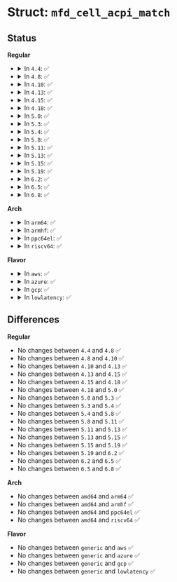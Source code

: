 # Struct: <code>mfd_cell_acpi_match</code>

## Status
<b>Regular</b>
<ul>
<li>
<details>
<summary>In <code>4.4</code>: ✅</summary>

```c
struct mfd_cell_acpi_match {
    const char *pnpid;
    const long long unsigned int adr;
};
```
</details>
</li>
<li>
<details>
<summary>In <code>4.8</code>: ✅</summary>

```c
struct mfd_cell_acpi_match {
    const char *pnpid;
    const long long unsigned int adr;
};
```
</details>
</li>
<li>
<details>
<summary>In <code>4.10</code>: ✅</summary>

```c
struct mfd_cell_acpi_match {
    const char *pnpid;
    const long long unsigned int adr;
};
```
</details>
</li>
<li>
<details>
<summary>In <code>4.13</code>: ✅</summary>

```c
struct mfd_cell_acpi_match {
    const char *pnpid;
    const long long unsigned int adr;
};
```
</details>
</li>
<li>
<details>
<summary>In <code>4.15</code>: ✅</summary>

```c
struct mfd_cell_acpi_match {
    const char *pnpid;
    const long long unsigned int adr;
};
```
</details>
</li>
<li>
<details>
<summary>In <code>4.18</code>: ✅</summary>

```c
struct mfd_cell_acpi_match {
    const char *pnpid;
    const long long unsigned int adr;
};
```
</details>
</li>
<li>
<details>
<summary>In <code>5.0</code>: ✅</summary>

```c
struct mfd_cell_acpi_match {
    const char *pnpid;
    const long long unsigned int adr;
};
```
</details>
</li>
<li>
<details>
<summary>In <code>5.3</code>: ✅</summary>

```c
struct mfd_cell_acpi_match {
    const char *pnpid;
    const long long unsigned int adr;
};
```
</details>
</li>
<li>
<details>
<summary>In <code>5.4</code>: ✅</summary>

```c
struct mfd_cell_acpi_match {
    const char *pnpid;
    const long long unsigned int adr;
};
```
</details>
</li>
<li>
<details>
<summary>In <code>5.8</code>: ✅</summary>

```c
struct mfd_cell_acpi_match {
    const char *pnpid;
    const long long unsigned int adr;
};
```
</details>
</li>
<li>
<details>
<summary>In <code>5.11</code>: ✅</summary>

```c
struct mfd_cell_acpi_match {
    const char *pnpid;
    const long long unsigned int adr;
};
```
</details>
</li>
<li>
<details>
<summary>In <code>5.13</code>: ✅</summary>

```c
struct mfd_cell_acpi_match {
    const char *pnpid;
    const long long unsigned int adr;
};
```
</details>
</li>
<li>
<details>
<summary>In <code>5.15</code>: ✅</summary>

```c
struct mfd_cell_acpi_match {
    const char *pnpid;
    const long long unsigned int adr;
};
```
</details>
</li>
<li>
<details>
<summary>In <code>5.19</code>: ✅</summary>

```c
struct mfd_cell_acpi_match {
    const char *pnpid;
    const long long unsigned int adr;
};
```
</details>
</li>
<li>
<details>
<summary>In <code>6.2</code>: ✅</summary>

```c
struct mfd_cell_acpi_match {
    const char *pnpid;
    const long long unsigned int adr;
};
```
</details>
</li>
<li>
<details>
<summary>In <code>6.5</code>: ✅</summary>

```c
struct mfd_cell_acpi_match {
    const char *pnpid;
    const long long unsigned int adr;
};
```
</details>
</li>
<li>
<details>
<summary>In <code>6.8</code>: ✅</summary>

```c
struct mfd_cell_acpi_match {
    const char *pnpid;
    const long long unsigned int adr;
};
```
</details>
</li>
</ul>
<b>Arch</b>
<ul>
<li>
<details>
<summary>In <code>arm64</code>: ✅</summary>

```c
struct mfd_cell_acpi_match {
    const char *pnpid;
    const long long unsigned int adr;
};
```
</details>
</li>
<li>
<details>
<summary>In <code>armhf</code>: ✅</summary>

```c
struct mfd_cell_acpi_match {
    const char *pnpid;
    const long long unsigned int adr;
};
```
</details>
</li>
<li>
<details>
<summary>In <code>ppc64el</code>: ✅</summary>

```c
struct mfd_cell_acpi_match {
    const char *pnpid;
    const long long unsigned int adr;
};
```
</details>
</li>
<li>
<details>
<summary>In <code>riscv64</code>: ✅</summary>

```c
struct mfd_cell_acpi_match {
    const char *pnpid;
    const long long unsigned int adr;
};
```
</details>
</li>
</ul>
<b>Flavor</b>
<ul>
<li>
<details>
<summary>In <code>aws</code>: ✅</summary>

```c
struct mfd_cell_acpi_match {
    const char *pnpid;
    const long long unsigned int adr;
};
```
</details>
</li>
<li>
<details>
<summary>In <code>azure</code>: ✅</summary>

```c
struct mfd_cell_acpi_match {
    const char *pnpid;
    const long long unsigned int adr;
};
```
</details>
</li>
<li>
<details>
<summary>In <code>gcp</code>: ✅</summary>

```c
struct mfd_cell_acpi_match {
    const char *pnpid;
    const long long unsigned int adr;
};
```
</details>
</li>
<li>
<details>
<summary>In <code>lowlatency</code>: ✅</summary>

```c
struct mfd_cell_acpi_match {
    const char *pnpid;
    const long long unsigned int adr;
};
```
</details>
</li>
</ul>

## Differences
<b>Regular</b>
<ul>
<li>
No changes between <code>4.4</code> and <code>4.8</code> ✅
</li>
<li>
No changes between <code>4.8</code> and <code>4.10</code> ✅
</li>
<li>
No changes between <code>4.10</code> and <code>4.13</code> ✅
</li>
<li>
No changes between <code>4.13</code> and <code>4.15</code> ✅
</li>
<li>
No changes between <code>4.15</code> and <code>4.18</code> ✅
</li>
<li>
No changes between <code>4.18</code> and <code>5.0</code> ✅
</li>
<li>
No changes between <code>5.0</code> and <code>5.3</code> ✅
</li>
<li>
No changes between <code>5.3</code> and <code>5.4</code> ✅
</li>
<li>
No changes between <code>5.4</code> and <code>5.8</code> ✅
</li>
<li>
No changes between <code>5.8</code> and <code>5.11</code> ✅
</li>
<li>
No changes between <code>5.11</code> and <code>5.13</code> ✅
</li>
<li>
No changes between <code>5.13</code> and <code>5.15</code> ✅
</li>
<li>
No changes between <code>5.15</code> and <code>5.19</code> ✅
</li>
<li>
No changes between <code>5.19</code> and <code>6.2</code> ✅
</li>
<li>
No changes between <code>6.2</code> and <code>6.5</code> ✅
</li>
<li>
No changes between <code>6.5</code> and <code>6.8</code> ✅
</li>
</ul>
<b>Arch</b>
<ul>
<li>
No changes between <code>amd64</code> and <code>arm64</code> ✅
</li>
<li>
No changes between <code>amd64</code> and <code>armhf</code> ✅
</li>
<li>
No changes between <code>amd64</code> and <code>ppc64el</code> ✅
</li>
<li>
No changes between <code>amd64</code> and <code>riscv64</code> ✅
</li>
</ul>
<b>Flavor</b>
<ul>
<li>
No changes between <code>generic</code> and <code>aws</code> ✅
</li>
<li>
No changes between <code>generic</code> and <code>azure</code> ✅
</li>
<li>
No changes between <code>generic</code> and <code>gcp</code> ✅
</li>
<li>
No changes between <code>generic</code> and <code>lowlatency</code> ✅
</li>
</ul>
